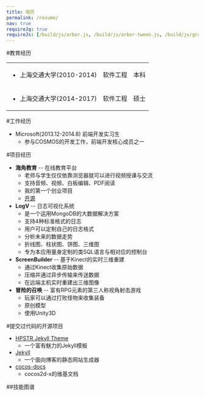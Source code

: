 ```yaml
---
title: 简历
permalink: /resume/
nav: true
requireJq: true
requireJs: [/build/js/arbor.js, /build/js/arbor-tween.js, /build/js/graphics.js, /build/js/arbor_main.js]
---
```


#教育经历

<table id="education">
  <tr>
    <td><ul><li>上海交通大学(2010-2014)</li></ul></td>
    <td>软件工程</td>
    <td>本科</td>
  </tr>
  <tr>
    <td><ul><li>上海交通大学(2014-2017)</li></ul></td>
    <td>软件工程</td>
    <td>硕士</td>
  </tr>
</table>

#工作经历
- Microsoft(2013.12-2014.8) 前端开发实习生
  - 参与COSMOS的开发工作，前端开发核心成员之一

#项目经历
- **海角教育** -- 在线教育平台
  - 老师与学生仅仅依靠浏览器就可以进行视频授课与交流
  - 支持音频、视频、白板编辑、PDF阅读
  - 我的第一个创业项目
  - [开源](https://github.com/qqfish/haijiao)
- **LogV** -- 日志可视化系统
  - 是一个运用MongoDB的大数据解决方案
  - 支持4种标准格式的日志
  - 用户可以定制自己的日志格式
  - 分析未来的数据走势
  - 折线图、柱状图、饼图、三维图
  - 专为本应用量身定制的类SQL语言与相对应的控制台
- **ScreenBuilder** -- 基于Kinect的实时三维重建
  - 通过Kinect收集原始数据
  - 压缩并通过异步传输来传送数据
  - 在远端主机实时重建出三维图像
- **冒险的召唤** -- 富有RPG元素的第三人称视角射击游戏
  - 玩家可以通过打败怪物来收集装备
  - 原创模型
  - 使用Unity3D

#提交过代码的开源项目

- [HPSTR Jekyll Theme](https://github.com/mmistakes/hpstr-jekyll-theme)
  - 一个富有魅力的Jekyll模板
- [Jekyll](http://jekyllrb.com/)
  - 一个面向博客的静态网站生成器
- [cocos-docs](https://github.com/chukong/cocos-docs)
  - cocos2d-x的维基文档

##技能图谱

<canvas id="skillboard" width="800" height="400"></canvas>